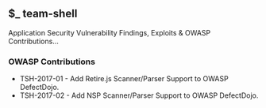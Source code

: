 ## $_ team-shell

Application Security Vulnerability Findings, Exploits & OWASP Contributions...

### OWASP Contributions
* TSH-2017-01 - Add Retire.js Scanner/Parser Support to OWASP DefectDojo.
* TSH-2017-02 - Add NSP Scanner/Parser Support to OWASP DefectDojo.

